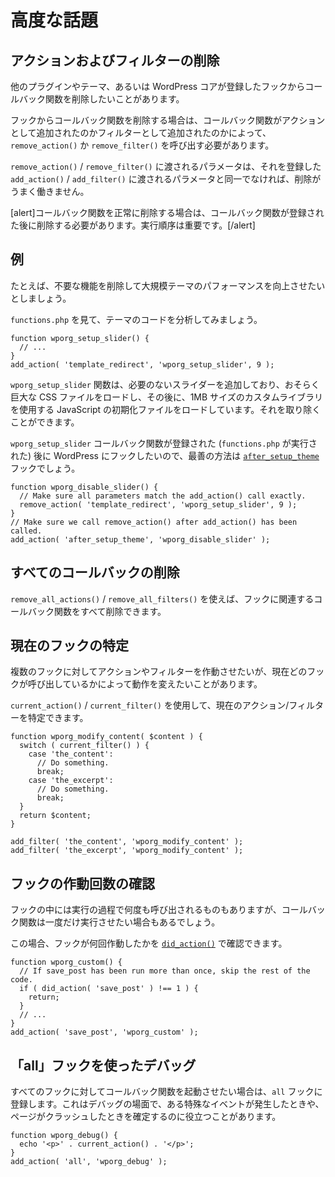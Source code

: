 <!--
# Advanced Topics
-->

# 高度な話題

<!--
## Removing Actions and Filters
-->

## アクションおよびフィルターの削除

<!--
Sometimes you want to remove a callback function from a hook that another plugin, theme or even WordPress Core has registered.
-->

他のプラグインやテーマ、あるいは WordPress コアが登録したフックからコールバック関数を削除したいことがあります。

<!--
To remove a callback function from a hook, you need to call `remove_action()` or `remove_filter()`, depending whether the callback function was added as an Action or a Filter.
-->

フックからコールバック関数を削除する場合は、コールバック関数がアクションとして追加されたのかフィルターとして追加されたのかによって、`remove_action()` か `remove_filter()` を呼び出す必要があります。

<!--
The parameters passed to `remove_action()` / `remove_filter()` must be identical to the parameters passed to `add_action()` / `add_filter()` that registered it, or the removal won't work.
-->

`remove_action()` / `remove_filter()` に渡されるパラメータは、それを登録した `add_action()` / `add_filter()` に渡されるパラメータと同一でなければ、削除がうまく働きません。

<!--
[alert]To successfully remove a callback function you must perform the removal after the callback function was registered. The order of execution is important.[/alert]
-->

[alert]コールバック関数を正常に削除する場合は、コールバック関数が登録された後に削除する必要があります。実行順序は重要です。[/alert]

<!--
## Example
-->

## 例

<!--
Let's say we want to improve the performance of a large theme by removing unnecessary functionality.
-->

たとえば、不要な機能を削除して大規模テーマのパフォーマンスを向上させたいとしましょう。

<!--
Let's analyze the theme's code by looking into `functions.php`.
-->

`functions.php` を見て、テーマのコードを分析してみましょう。

```
function wporg_setup_slider() {
  // ...
}
add_action( 'template_redirect', 'wporg_setup_slider', 9 );
```

<!--
The `wporg_setup_slider` function is adding a slider that we don't need, which probably loads a huge CSS file followed by a JavaScript initialization file which uses a custom written library the size of 1MB. We can can get rid of that.
-->

`wporg_setup_slider` 関数は、必要のないスライダーを追加しており、おそらく巨大な CSS ファイルをロードし、その後に、1MB サイズのカスタムライブラリを使用する JavaScript の初期化ファイルをロードしています。それを取り除くことができます。

<!--
Since we want to hook into WordPress after the `wporg_setup_slider` callback function was registered (`functions.php` executed) our best chance would be the [`after_setup_theme`](https://developer.wordpress.org/reference/hooks/after_setup_theme/) hook.
-->

`wporg_setup_slider` コールバック関数が登録された (`functions.php` が実行された) 後に WordPress にフックしたいので、最善の方法は [`after_setup_theme`](https://developer.wordpress.org/reference/hooks/after_setup_theme/) フックでしょう。

```
function wporg_disable_slider() {
  // Make sure all parameters match the add_action() call exactly.
  remove_action( 'template_redirect', 'wporg_setup_slider', 9 );
}
// Make sure we call remove_action() after add_action() has been called.
add_action( 'after_setup_theme', 'wporg_disable_slider' );
```

<!--
## Removing All Callbacks
-->

## すべてのコールバックの削除

<!--
You can also remove all of the callback functions associated with a hook by using `remove_all_actions()` / `remove_all_filters()`.
-->

`remove_all_actions()` / `remove_all_filters()` を使えば、フックに関連するコールバック関数をすべて削除できます。

<!--
## Determining the Current Hook
-->

## 現在のフックの特定

<!--
Sometimes you want to run an Action or a Filter on multiple hooks, but behave differently based on which one is currently calling it.
-->

複数のフックに対してアクションやフィルターを作動させたいが、現在どのフックが呼び出しているかによって動作を変えたいことがあります。

<!--
You can use the `current_action()` / `current_filter()` to determine the current Action / Filter.
-->

`current_action()` / `current_filter()` を使用して、現在のアクション/フィルターを特定できます。

```
function wporg_modify_content( $content ) {
  switch ( current_filter() ) {
    case 'the_content':
      // Do something.
      break;
    case 'the_excerpt':
      // Do something.
      break;
  }
  return $content;
}

add_filter( 'the_content', 'wporg_modify_content' );
add_filter( 'the_excerpt', 'wporg_modify_content' );
```

<!--
## Checking How Many Times a Hook Has Run
-->

## フックの作動回数の確認

<!--
Some hooks are called multiple times in the course of execution, but you may only want your callback function to run once.
-->

フックの中には実行の過程で何度も呼び出されるものもありますが、コールバック関数は一度だけ実行させたい場合もあるでしょう。

<!--
In this situation, you can check how many times the hook has run with the [`did_action()`](https://developer.wordpress.org/reference/functions/did_action/).
-->


この場合、フックが何回作動したかを [`did_action()`](https://developer.wordpress.org/reference/functions/did_action/) で確認できます。

```
function wporg_custom() {
  // If save_post has been run more than once, skip the rest of the code.
  if ( did_action( 'save_post' ) !== 1 ) {
    return;
  }
  // ...
}
add_action( 'save_post', 'wporg_custom' );
```

<!--
## Debugging with the "all" Hook
-->

## 「all」フックを使ったデバッグ

<!--
If you want a callback function to fire on every single hook, you can register it to the `all` hook. Sometimes this is useful in debugging situations to help determine when a particular event is happening or when a page is crashing.
-->

すべてのフックに対してコールバック関数を起動させたい場合は、`all` フックに登録します。これはデバッグの場面で、ある特殊なイベントが発生したときや、ページがクラッシュしたときを確定するのに役立つことがあります。

```
function wporg_debug() {
  echo '<p>' . current_action() . '</p>';
}
add_action( 'all', 'wporg_debug' );
```
